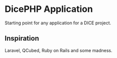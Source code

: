 # DicePHP Application

Starting point for any application for a DICE project.

## Inspiration
Laravel, QCubed, Ruby on Rails and some madness.
